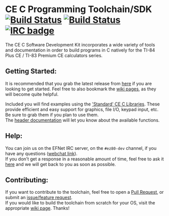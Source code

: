 # CE C Programming Toolchain/SDK   [![Build Status](https://api.travis-ci.org/CE-Programming/toolchain.svg?branch=master)](https://travis-ci.org/CE-Programming/toolchain) [![Build Status](https://ci.appveyor.com/api/projects/status/github/CE-Programming/toolchain?branch=master&svg=true)](https://ci.appveyor.com/project/adriweb/toolchain) [![IRC badge](https://img.shields.io/badge/IRC%20channel-%23ez80--dev%20on%20EFNet-blue.svg)](http://chat.efnet.org/irc.cgi?adv=1&nick=ce-dev&chan=%23ez80-dev)

The CE C Software Development Kit incorporates a wide variety of tools and documentation in order to build programs in C natively for the TI-84 Plus CE / TI-83 Premium CE calculators series.

## Getting Started:

It is recommended that you grab the latest release from [here](https://github.com/CE-Programming/toolchain/releases/latest) if you are looking to get started. Feel free to also bookmark the [wiki pages](https://github.com/CE-Programming/toolchain/wiki), as they will become quite helpful.

Included you will find examples using the ['Standard' CE C Libraries](https://github.com/CE-Programming/libraries/releases/latest). These provide efficient and easy support for graphics, file I/O, keypad input, etc. Be sure to grab them if you plan to use them.  
The [header documentation](https://ce-programming.github.io/toolchain/files.html) will let you know about the available functions.

## Help:

You can join us on the EFNet IRC server, on the `#ez80-dev` channel, if you have any questions ([webchat link](http://chat.efnet.org:9090/?nick=sdk-user&channels=%23ez80-dev&Login=Login)).  
If you don't get a response in a reasonable amount of time, feel free to ask it [here](https://github.com/CE-Programming/toolchain/issues) and we will get back to you as soon as possible.

## Contributing:

If you want to contribute to the toolchain, feel free to open a [Pull Request](https://github.com/CE-Programming/toolchain/pulls), or submit an [issue/feature request](https://github.com/CE-Programming/toolchain/issues).  
If you would like to build the toolchain from scratch for your OS, visit the appropriate [wiki page](https://github.com/CE-Programming/toolchain/wiki/Building-the-toolchain). Thanks!
